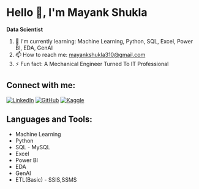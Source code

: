 # Hello 👋, I'm Mayank Shukla

**Data Scientist**

1. 🌱 I'm currently learning: Machine Learning, Python, SQL, Excel, Power BI, EDA, GenAI
2. 📫 How to reach me: mayankshukla310@gmail.com
3. ⚡ Fun fact: A Mechanical Engineer Turned To IT Professional

## Connect with me:
[![LinkedIn](https://img.shields.io/badge/LinkedIn-blue?style=flat&logo=linkedin)](https://www.linkedin.com/in/mayank-shukla-9683072a6/)
[![GitHub](https://img.shields.io/badge/GitHub-black?style=flat&logo=github)](https://github.com/mayankshukla95)
[![Kaggle](https://img.shields.io/badge/Kaggle-blue?style=flat&logo=kaggle)](https://www.kaggle.com/yourprofile)

## Languages and Tools:
- Machine Learning
- Python
- SQL - MySQL
- Excel
- Power BI
- EDA
- GenAI
- ETL(Basic) - SSIS,SSMS
